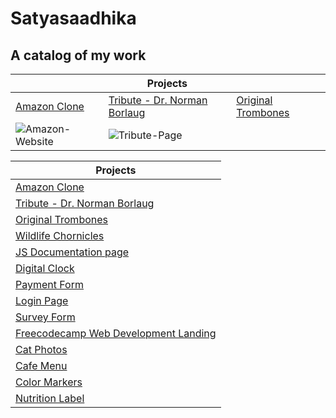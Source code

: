 # Satyasaadhika 
## A catalog of my work

|                |           Projects          |                  |
|-----------------------------|-------------------------|-------------------------|
|[Amazon Clone](https://satyasaadhika.github.io/amazon-clone/)  | [Tribute - Dr. Norman Borlaug](https://satyasaadhika.github.io/tribute-page/)  |[Original Trombones](https://satyasaadhika.github.io/trombones/)| 
|![Amazon-Website](https://github.com/satyasaadhika/satyasaadhika.github.io/assets/106907193/64279402-f252-4321-ab27-abdaf8c3f3e1)|![Tribute-Page](https://github.com/satyasaadhika/satyasaadhika.github.io/assets/106907193/801fbd37-6d5a-4851-b054-6a84d818abc8)|





|Projects|
|--|
|  [Amazon Clone](https://satyasaadhika.github.io/amazon-clone/)                                    |
|  [Tribute - Dr. Norman Borlaug](https://satyasaadhika.github.io/tribute-page/)                    |
|  [Original Trombones](https://satyasaadhika.github.io/trombones/)                                 |
|  [Wildlife Chornicles](https://satyasaadhika.github.io/wildlife/)                                 |
|  [JS Documentation page](https://satyasaadhika.github.io/documentation/)                          |
|  [Digital Clock](https://satyasaadhika.github.io/digital-clock/)                                  |
|  [Payment Form](https://satyasaadhika.github.io/payment-form/)                                    |
|  [Login Page](https://satyasaadhika.github.io/login-page/)                                        |
|  [Survey Form](https://satyasaadhika.github.io/form/)                                             |
|  [Freecodecamp Web Development Landing](https://satyasaadhika.github.io/freecodecamp-wd-landing/) |
|  [Cat Photos](https://satyasaadhika.github.io/cat-photos/)                                        |
|  [Cafe Menu](https://satyasaadhika.github.io/cafe-menu/)                                          |
|  [Color Markers](https://satyasaadhika.github.io/color-markers/)                                  |
|  [Nutrition Label](https://satyasaadhika.github.io/nutrition-label/)                              |
